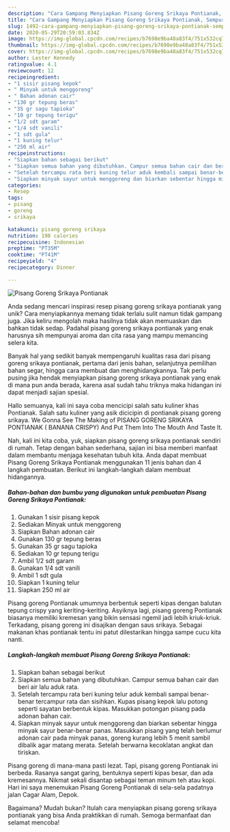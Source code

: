 ```yaml
---
description: "Cara Gampang Menyiapkan Pisang Goreng Srikaya Pontianak, Sempurna"
title: "Cara Gampang Menyiapkan Pisang Goreng Srikaya Pontianak, Sempurna"
slug: 1492-cara-gampang-menyiapkan-pisang-goreng-srikaya-pontianak-sempurna
date: 2020-05-29T20:59:03.834Z
image: https://img-global.cpcdn.com/recipes/b7698e9ba48a83f4/751x532cq70/pisang-goreng-srikaya-pontianak-foto-resep-utama.jpg
thumbnail: https://img-global.cpcdn.com/recipes/b7698e9ba48a83f4/751x532cq70/pisang-goreng-srikaya-pontianak-foto-resep-utama.jpg
cover: https://img-global.cpcdn.com/recipes/b7698e9ba48a83f4/751x532cq70/pisang-goreng-srikaya-pontianak-foto-resep-utama.jpg
author: Lester Kennedy
ratingvalue: 4.1
reviewcount: 12
recipeingredient:
- "1 sisir pisang kepok"
- " Minyak untuk menggoreng"
- " Bahan adonan cair"
- "130 gr tepung beras"
- "35 gr sagu tapioka"
- "10 gr tepung terigu"
- "1/2 sdt garam"
- "1/4 sdt vanili"
- "1 sdt gula"
- "1 kuning telur"
- "250 ml air"
recipeinstructions:
- "Siapkan bahan sebagai berikut"
- "Siapkan semua bahan yang dibutuhkan. Campur semua bahan cair dan beri air lalu aduk rata."
- "Setelah tercampu rata beri kuning telur aduk kembali sampai benar-benar tercampur rata dan sisihkan. Kupas pisang kepok lalu potong seperti sayatan berbentuk kipas. Masukkan potongan pisang pada adonan bahan cair."
- "Siapkan minyak sayur untuk menggoreng dan biarkan sebentar hingga minyak sayur benar-benar panas. Masukkan pisang yang telah berlumur adonan cair pada minyak panas, goreng kurang lebih 5 menit sambil dibalik agar matang merata. Setelah berwarna kecoklatan angkat dan tiriskan."
categories:
- Resep
tags:
- pisang
- goreng
- srikaya

katakunci: pisang goreng srikaya 
nutrition: 198 calories
recipecuisine: Indonesian
preptime: "PT35M"
cooktime: "PT41M"
recipeyield: "4"
recipecategory: Dinner

---
```



![Pisang Goreng Srikaya Pontianak](https://img-global.cpcdn.com/recipes/b7698e9ba48a83f4/751x532cq70/pisang-goreng-srikaya-pontianak-foto-resep-utama.jpg)

Anda sedang mencari inspirasi resep pisang goreng srikaya pontianak yang unik? Cara menyiapkannya memang tidak terlalu sulit namun tidak gampang juga. Jika keliru mengolah maka hasilnya tidak akan memuaskan dan bahkan tidak sedap. Padahal pisang goreng srikaya pontianak yang enak harusnya sih mempunyai aroma dan cita rasa yang mampu memancing selera kita.

Banyak hal yang sedikit banyak mempengaruhi kualitas rasa dari pisang goreng srikaya pontianak, pertama dari jenis bahan, selanjutnya pemilihan bahan segar, hingga cara membuat dan menghidangkannya. Tak perlu pusing jika hendak menyiapkan pisang goreng srikaya pontianak yang enak di mana pun anda berada, karena asal sudah tahu triknya maka hidangan ini dapat menjadi sajian spesial.

Hallo semuanya, kali ini saya coba mencicipi salah satu kuliner khas Pontianak. Salah satu kuliner yang asik dicicipin di pontianak pisang goreng srikaya. We Gonna See The Making of PISANG GORENG SRIKAYA PONTIANAK ( BANANA CRISPY) And Put Them Into The Mouth And Taste It.


Nah, kali ini kita coba, yuk, siapkan pisang goreng srikaya pontianak sendiri di rumah. Tetap dengan bahan sederhana, sajian ini bisa memberi manfaat dalam membantu menjaga kesehatan tubuh kita. Anda dapat membuat Pisang Goreng Srikaya Pontianak menggunakan 11 jenis bahan dan 4 langkah pembuatan. Berikut ini langkah-langkah dalam membuat hidangannya.

<!--inarticleads1-->

##### Bahan-bahan dan bumbu yang digunakan untuk pembuatan Pisang Goreng Srikaya Pontianak:

1. Gunakan 1 sisir pisang kepok
1. Sediakan  Minyak untuk menggoreng
1. Siapkan  Bahan adonan cair
1. Gunakan 130 gr tepung beras
1. Gunakan 35 gr sagu tapioka
1. Sediakan 10 gr tepung terigu
1. Ambil 1/2 sdt garam
1. Gunakan 1/4 sdt vanili
1. Ambil 1 sdt gula
1. Siapkan 1 kuning telur
1. Siapkan 250 ml air


Pisang goreng Pontianak umumnya berbentuk seperti kipas dengan balutan tepung crispy yang keriting-keriting. Asyiknya lagi, pisang goreng Pontianak biasanya memiliki kremesan yang bikin sensasi ngemil jadi lebih kriuk-kriuk. Terkadang, pisang goreng ini disajikan dengan saus srikaya. Sebagai makanan khas pontianak tentu ini patut dilestarikan hingga sampe cucu kita nanti. 

<!--inarticleads2-->

##### Langkah-langkah membuat Pisang Goreng Srikaya Pontianak:

1. Siapkan bahan sebagai berikut
1. Siapkan semua bahan yang dibutuhkan. Campur semua bahan cair dan beri air lalu aduk rata.
1. Setelah tercampu rata beri kuning telur aduk kembali sampai benar-benar tercampur rata dan sisihkan. Kupas pisang kepok lalu potong seperti sayatan berbentuk kipas. Masukkan potongan pisang pada adonan bahan cair.
1. Siapkan minyak sayur untuk menggoreng dan biarkan sebentar hingga minyak sayur benar-benar panas. Masukkan pisang yang telah berlumur adonan cair pada minyak panas, goreng kurang lebih 5 menit sambil dibalik agar matang merata. Setelah berwarna kecoklatan angkat dan tiriskan.


Pisang goreng di mana-mana pasti lezat. Tapi, pisang goreng Pontianak ini berbeda. Rasanya sangat garing, bentuknya seperti kipas besar, dan ada kremesannya. Nikmat sekali disantap sebagai teman minum teh atau kopi. Hari ini saya menemukan Pisang Goreng Pontianak di sela-sela padatnya jalan Cagar Alam, Depok. 

Bagaimana? Mudah bukan? Itulah cara menyiapkan pisang goreng srikaya pontianak yang bisa Anda praktikkan di rumah. Semoga bermanfaat dan selamat mencoba!
